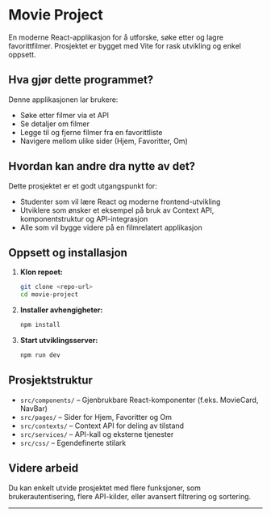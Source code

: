 # Movie Project

En moderne React-applikasjon for å utforske, søke etter og lagre favorittfilmer. Prosjektet er bygget med Vite for rask utvikling og enkel oppsett.

## Hva gjør dette programmet?

Denne applikasjonen lar brukere:

- Søke etter filmer via et API
- Se detaljer om filmer
- Legge til og fjerne filmer fra en favorittliste
- Navigere mellom ulike sider (Hjem, Favoritter, Om)

## Hvordan kan andre dra nytte av det?

Dette prosjektet er et godt utgangspunkt for:

- Studenter som vil lære React og moderne frontend-utvikling
- Utviklere som ønsker et eksempel på bruk av Context API, komponentstruktur og API-integrasjon
- Alle som vil bygge videre på en filmrelatert applikasjon

## Oppsett og installasjon

1. **Klon repoet:**
   ```sh
   git clone <repo-url>
   cd movie-project
   ```
2. **Installer avhengigheter:**
   ```sh
   npm install
   ```
3. **Start utviklingsserver:**
   ```sh
   npm run dev
   ```

## Prosjektstruktur

- `src/components/` – Gjenbrukbare React-komponenter (f.eks. MovieCard, NavBar)
- `src/pages/` – Sider for Hjem, Favoritter og Om
- `src/contexts/` – Context API for deling av tilstand
- `src/services/` – API-kall og eksterne tjenester
- `src/css/` – Egendefinerte stilark

## Videre arbeid

Du kan enkelt utvide prosjektet med flere funksjoner, som brukerautentisering, flere API-kilder, eller avansert filtrering og sortering.

---
